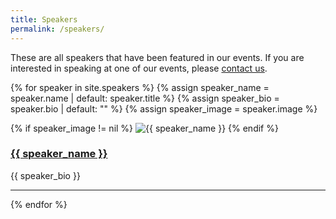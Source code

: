```yaml
---
title: Speakers
permalink: /speakers/
---
```


These are all speakers that have been featured in our events. If you are interested in speaking at one of our events, please [contact us](mailto:team@dotnetdevs.at).

{% for speaker in site.speakers %}
  {% assign speaker_name = speaker.name | default: speaker.title %}
  {% assign speaker_bio = speaker.bio | default: "" %}
  {% assign speaker_image = speaker.image %}

  <div class="speaker">
    {% if speaker_image != nil %}
      <img src="{{ speaker_image }}" alt="{{ speaker_name }}" class="speaker-image">
    {% endif %}
    <a href="{{ speaker.url }}" class="speaker-link"><h3 class="speaker-name">{{ speaker_name }}</h3></a>
    <p class="speaker-bio">{{ speaker_bio }}</p>
  </div>

  <hr>
{% endfor %}
